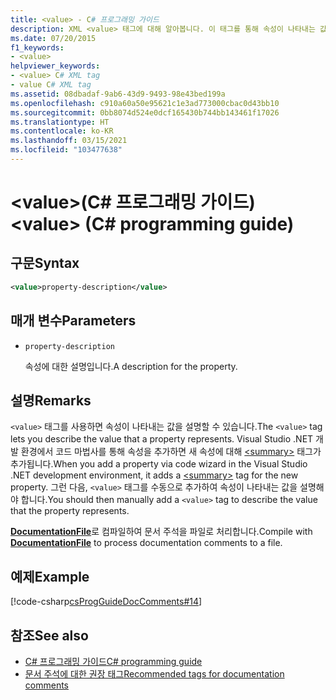 ```yaml
---
title: <value> - C# 프로그래밍 가이드
description: XML <value> 태그에 대해 알아봅니다. 이 태그를 통해 속성이 나타내는 값을 설명할 수 있습니다.
ms.date: 07/20/2015
f1_keywords:
- <value>
helpviewer_keywords:
- <value> C# XML tag
- value C# XML tag
ms.assetid: 08dbadaf-9ab6-43d9-9493-98e43bed199a
ms.openlocfilehash: c910a60a50e95621c1e3ad773000cbac0d43bb10
ms.sourcegitcommit: 0bb8074d524e0dcf165430b744bb143461f17026
ms.translationtype: HT
ms.contentlocale: ko-KR
ms.lasthandoff: 03/15/2021
ms.locfileid: "103477638"
---
```

# <a name="value-c-programming-guide"></a><span data-ttu-id="356a8-105">\<value>(C# 프로그래밍 가이드)</span><span class="sxs-lookup"><span data-stu-id="356a8-105">\<value> (C# programming guide)</span></span>

## <a name="syntax"></a><span data-ttu-id="356a8-106">구문</span><span class="sxs-lookup"><span data-stu-id="356a8-106">Syntax</span></span>

```xml
<value>property-description</value>
```

## <a name="parameters"></a><span data-ttu-id="356a8-107">매개 변수</span><span class="sxs-lookup"><span data-stu-id="356a8-107">Parameters</span></span>

- `property-description`

  <span data-ttu-id="356a8-108">속성에 대한 설명입니다.</span><span class="sxs-lookup"><span data-stu-id="356a8-108">A description for the property.</span></span>

## <a name="remarks"></a><span data-ttu-id="356a8-109">설명</span><span class="sxs-lookup"><span data-stu-id="356a8-109">Remarks</span></span>

<span data-ttu-id="356a8-110">`<value>` 태그를 사용하면 속성이 나타내는 값을 설명할 수 있습니다.</span><span class="sxs-lookup"><span data-stu-id="356a8-110">The `<value>` tag lets you describe the value that a property represents.</span></span> <span data-ttu-id="356a8-111">Visual Studio .NET 개발 환경에서 코드 마법사를 통해 속성을 추가하면 새 속성에 대해 [\<summary>](./summary.md) 태그가 추가됩니다.</span><span class="sxs-lookup"><span data-stu-id="356a8-111">When you add a property via code wizard in the Visual Studio .NET development environment, it adds a [\<summary>](./summary.md) tag for the new property.</span></span> <span data-ttu-id="356a8-112">그런 다음, `<value>` 태그를 수동으로 추가하여 속성이 나타내는 값을 설명해야 합니다.</span><span class="sxs-lookup"><span data-stu-id="356a8-112">You should then manually add a `<value>` tag to describe the value that the property represents.</span></span>

<span data-ttu-id="356a8-113">[**DocumentationFile**](../../language-reference/compiler-options/output.md#documentationfile)로 컴파일하여 문서 주석을 파일로 처리합니다.</span><span class="sxs-lookup"><span data-stu-id="356a8-113">Compile with [**DocumentationFile**](../../language-reference/compiler-options/output.md#documentationfile) to process documentation comments to a file.</span></span>

## <a name="example"></a><span data-ttu-id="356a8-114">예제</span><span class="sxs-lookup"><span data-stu-id="356a8-114">Example</span></span>

[!code-csharp[csProgGuideDocComments#14](~/samples/snippets/csharp/VS_Snippets_VBCSharp/csProgGuideDocComments/CS/DocComments.cs#14)]

## <a name="see-also"></a><span data-ttu-id="356a8-115">참조</span><span class="sxs-lookup"><span data-stu-id="356a8-115">See also</span></span>

- [<span data-ttu-id="356a8-116">C# 프로그래밍 가이드</span><span class="sxs-lookup"><span data-stu-id="356a8-116">C# programming guide</span></span>](../index.md)
- [<span data-ttu-id="356a8-117">문서 주석에 대한 권장 태그</span><span class="sxs-lookup"><span data-stu-id="356a8-117">Recommended tags for documentation comments</span></span>](./recommended-tags-for-documentation-comments.md)
